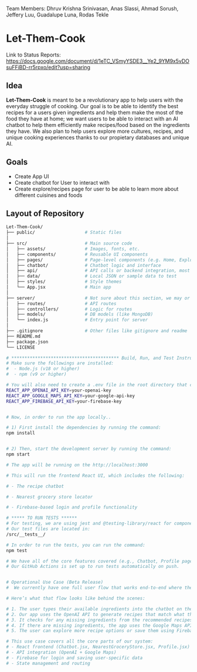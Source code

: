 Team Members: Dhruv Krishna Srinivasan, Anas Slassi, Ahmad Sorush, Jeffery Luu, Guadalupe Luna, Rodas Tekle

# Let-Them-Cook

Link to Status Reports: https://docs.google.com/document/d/1eTC_VSmyYSDE3__Ye2_9YM9x5vDOsuFFiBD-rr5rpxo/edit?usp=sharing

## Idea

**Let-Them-Cook** is meant to be a revolutionary app to help users with the everyday struggle of cooking. Our goal is to be able to identify the best recipes for a users given ingredients and help them make the most of the food they have at home; we want users to be able to interact with an AI chatbot to help them efficiently make recipes/food based on the ingredients they have. We also plan to help users explore more cultures, recipes, and unique cooking experiences thanks to our propietary databases and unique AI.

## Goals

- Create App UI
- Create chatbot for User to interact with
- Create explore/recipes page for user to be able to learn more about different cuisines and foods

## Layout of Repository

```bash
Let-Them-Cook/
├── public/                   # Static files 
│
├── src/                      # Main source code
│   ├── assets/               # Images, fonts, etc.
│   ├── components/           # Reusable UI components
│   ├── pages/                # Page-level components (e.g. Home, Explore, Recipe)
│   ├── chatbot/              # Chatbot logic and interface
│   ├── api/                  # API calls or backend integration, most likely Chat GPT API
│   ├── data/                 # Local JSON or sample data to test
│   ├── styles/               # Style themes
│   └── App.jsx               # Main app 
│
├── server/                   # Not sure about this section, we may or may not use our own backend (potentially thinking of firestore)
│   ├── routes/               # API routes
│   ├── controllers/          # Logic for routes
│   ├── models/               # DB models (like MongoDB)
│   └── index.js              # Entry point for server
│
├── .gitignore                # Other files like gitignore and readme
├── README.md
├── package.json
└── LICENSE

# ***************************************** Build, Run, and Test Instructions (Beta Release) *********************************************
# Make sure the followings are installed:
#  - Node.js (v18 or higher)
#  - npm (v9 or higher)

# You will also need to create a .env file in the root directory that contains following:
REACT_APP_OPENAI_API_KEY=your-openai-key
REACT_APP_GOOGLE_MAPS_API_KEY=your-google-api-key
REACT_APP_FIREBASE_API_KEY=your-firebase-key


# Now, in order to run the app locally..

# 1) First install the dependencies by running the command:
npm install


# 2) Then, start the development server by running the command:
npm start

# The app will be running on the http://localhost:3000

# This will run the frontend React UI, which includes the following:

# - The recipe chatbot

# - Nearest grocery store locator

# - Firebase-based login and profile functionality

# ***** TO RUN TESTS ******
# For testing, we are using jest and @testing-library/react for component and logic testing.
# Our test files are located in:
/src/__tests__/

# In order to run the tests, you can run the command:
npm test

# We have all of the core features covered (e.g., Chatbot, Profile page, routing logic).
# Our GitHub Actions is set up to run tests automatically on push.


# Operational Use Case (Beta Release)
#  We currently have one full user flow that works end-to-end where the user tells the chatbot what ingredients they have → the app recommends recipes → if something is missing, it shows the nearest grocery stores.

# Here’s what that flow looks like behind the scenes:

# 1. The user types their available ingredients into the chatbot on the home page.
# 2. Our app uses the OpenAI API to generate recipes that match what they have.
# 3. It checks for any missing ingredients from the recommended recipes.
# 4. If there are missing ingredients, the app uses the Google Maps API to display the 5 closest grocery stores near the user.
# 5. The user can explore more recipe options or save them using Firebase auth and Firestore.

# This use case covers all the core parts of our system:
# - React frontend (Chatbot.jsx, NearestGroceryStore.jsx, Profile.jsx)
# - API integration (OpenAI + Google Maps)
# - Firebase for login and saving user-specific data
# - State management and routing
